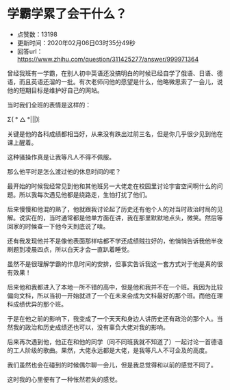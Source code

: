 # 学霸学累了会干什么？
- 点赞数：13198
- 更新时间：2020年02月06日03时35分49秒
- 回答url：https://www.zhihu.com/question/311425277/answer/999971364
<body>
 <p data-pid="Z8PX8K8E">曾经我班有一学霸，在别人初中英语还没搞明白的时候已经自学了俄语、日语、德语，而且英语还溜的一批。有次老师问他的愿望是什么，他略微思索了一会儿，说他的短期目标是维护好自己的网站。</p>
 <p data-pid="l93x5En3">当时我们全班的表情是这样的：</p>
 <p data-pid="s6lt6-X7">Σ( ° △ °|||)︴</p>
 <p data-pid="kgLzRWDn">关键是他的各科成绩都相当好，从来没有跌出过前三名，但是你几乎很少见到他在课上醒着。</p>
 <p data-pid="1s2VWOOH">这种骚操作真是让我等凡人不得不佩服。</p>
 <p data-pid="JxPEMGLR">那么他平时是怎么渡过他的休息时间的呢？</p>
 <p data-pid="X-YB9BfW">最开始的时候我经常见到他和其他班另一大佬走在校园里讨论宇宙空间啊什么的问题。所以我每次遇见他都是绕路走，生怕打扰了他们。</p>
 <p data-pid="pVqhODeL">后来慢慢和他混的熟了，他就跟我讨论起了历史还有他个人的对当时政治时局的见解。说实在的，当时通常都是他单方面在讲，我在那里默默地点头，微笑。然后等回家的时候查一下他今天到底说了啥。</p>
 <p data-pid="KweoG0Xx">还有我发现他并不是像他表面那样啥都不学还成绩贼拉好的，他悄悄告诉我他半夜刷题到凌晨四点，所以白天才会一直趴着睡觉。</p>
 <p data-pid="gFD2ToO6">虽然不是很理解学霸的作息时间的安排，但事实告诉我这一套方式对于他是真的很有效果！</p>
 <p data-pid="Y5zVZN5L">后来他和我都进入了本地一所不错的高中，但是他和我并不在一个班。我因为比较偏向文科，所以当初一开始就进了一个在未来会成为文科最好的那个班。而他在理科成绩优异的那个班。</p>
 <p data-pid="QrPBs-Zf">于是在他之前的影响下，我变成了一个天天和身边人讲历史还有政治的那个人。当然我的政治和历史成绩还也可以，没有辜负大佬对我的影响。</p>
 <p data-pid="yLzYOhYq">后来再次遇到他，他正在和他的同学（同不同班我就不知道了）一起讨论一首德语的工人阶级的歌曲。果然，大佬永远都是大佬，是我等凡人不可企及的高度。</p>
 <p data-pid="udwrjDUF">我们虽然也会在碰到的时候偶尔聊一会儿，但是我总觉得和以前的感觉不同了。</p>
 <p data-pid="rj41LXBo">这时我的心里便有了一种怅然若失的感觉。</p>
</body>